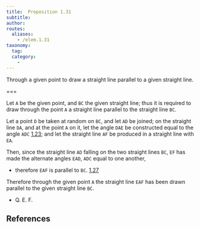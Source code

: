 ```yaml
---
title:  Proposition 1.31
subtitle:
author:
routes:
  aliases:
    - /elem.1.31
taxonomy:
  tag:
  category:
    -
---
```


Through a given point to draw a straight line parallel to a given straight line.

===

Let `A` be the given point, and `BC` the given straight line; thus it is required to draw through the point `A` a straight line parallel to the straight line `BC`. 

Let a point `D` be taken at random on `BC`, and let `AD` be joined; on the straight line `DA`, and at the point `A` on it, let the angle `DAE` be constructed equal to the angle `ADC` [1.23]; and let the straight line `AF` be produced in a straight line with `EA`.

Then, since the straight line `AD` falling on the two straight lines `BC`, `EF` has made the alternate angles `EAD`, `ADC` equal to one another, 

- therefore `EAF` is parallel to `BC`. [1.27]

Therefore through the given point `A` the straight line `EAF` has been drawn parallel to the given straight line `BC`.

- Q. E. F.

## References

[1.23]: /elem.1.23 "Book 1 - Proposition 23"
[1.27]: /elem.1.27 "Book 1 - Proposition 27"
